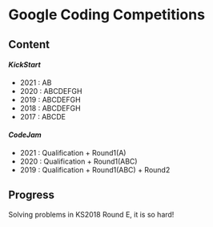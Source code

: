 # Google Coding Competitions

## Content

#### *KickStart*

- 2021 : AB
- 2020 : ABCDEFGH
- 2019 : ABCDEFGH
- 2018 : ABCDEFGH
- 2017 : ABCDE

#### *CodeJam*

- 2021 : Qualification + Round1(A)
- 2020 : Qualification + Round1(ABC)
- 2019 : Qualification + Round1(ABC) + Round2


## Progress

Solving problems in KS2018 Round E, it is so hard!